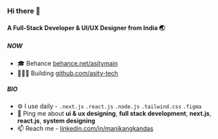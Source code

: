 ### Hi there 👋

#### A Full-Stack Developer & UI/UX Designer from India 🌏

##### NOW
- 🎓 Behance [behance.net/asitymain](https://www.behance.net/asitymain)
- 👷🏻‍♂️ Building [github.com/asity-tech](https://www.github.com/asity-tech/)

##### BIO

- ⚙️ I use daily - `.next.js` `.react.js` `.node.js` `.tailwind.css` `.figma`
- 💬 Ping me about **ui & ux designing**, **full stack development**, **next.js**, **react.js**, **system designing**
- 📫 Reach me - [linkedin.com/in/manikangkandas](https://www.linkedin.com/in/manikangkandas/)
